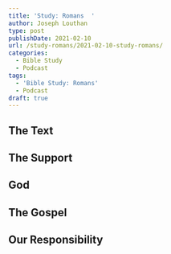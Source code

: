 ```yaml
---
title: 'Study: Romans  '
author: Joseph Louthan
type: post
publishDate: 2021-02-10
url: /study-romans/2021-02-10-study-romans/
categories:
  - Bible Study
  - Podcast
tags:
  - 'Bible Study: Romans'
  - Podcast
draft: true
---
```

## The Text

## The Support

## God

## The Gospel

## Our Responsibility

